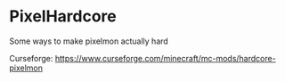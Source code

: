 # PixelHardcore
Some ways to make pixelmon actually hard


Curseforge: https://www.curseforge.com/minecraft/mc-mods/hardcore-pixelmon
